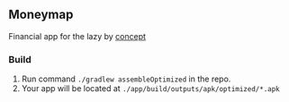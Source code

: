 ## Moneymap

Financial app for the lazy
by [concept](https://www.figma.com/file/FjvhOfJJbaFBtRYMcJVnHm/%D0%94%D0%B5%D0%BD%D1%8C%D0%B3%D0%BE%D0%BF%D0%BB%D0%B0%D0%BD?node-id=0%3A1)

### Build

1. Run command `./gradlew assembleOptimized` in the repo.
1. Your app will be located at `./app/build/outputs/apk/optimized/*.apk`
